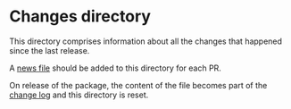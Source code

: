 # Changes directory

This directory comprises information about all the changes that happened since the last release.

A [news file](../CONTRIBUTING.md#news-files) should be added to this directory for each PR.

On release of the package, the content of the file becomes part of the [change log](../CHANGELOG.md) and this directory is reset.
